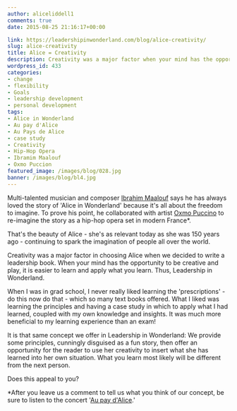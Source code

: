 ```yaml
---
author: aliceliddell1
comments: true
date: 2015-08-25 21:16:17+00:00

link: https://leadershipinwonderland.com/blog/alice-creativity/
slug: alice-creativity
title: Alice = Creativity
description: Creativity was a major factor when your mind has the opportunity to be creative and play, it is easier to develop leadership skills and apply what you learn
wordpress_id: 433
categories:
- change
- flexibility
- Goals
- leadership development
- personal development
tags:
- Alice in Wonderland
- Au pay d'Alice
- Au Pays de Alice
- case study
- Creativity
- Hip-Hop Opera
- Ibramim Maalouf
- Oxmo Puccion
featured_image: /images/blog/028.jpg
banner: /images/blog/bl4.jpg
---
```




Multi-talented musician and composer [Ibrahim Maalouf](http://www.ibrahimmaalouf.com/) says he has always loved the story of 'Alice in Wonderland' because it's all about the freedom to imagine. To prove his point, he collaborated with artist [Oxmo Puccino](https://en.wikipedia.org/wiki/Oxmo_Puccino) to re-imagine the story as a hip-hop opera set in modern France*.

That's the beauty of Alice - she's as relevant today as she was 150 years ago - continuing to spark the imagination of people all over the world.

Creativity was a major factor in choosing Alice when we decided to write a leadership book. When your mind has the opportunity to be creative and play, it is easier to learn and apply what you learn. Thus, Leadership in Wonderland.

When I was in grad school, I never really liked learning the 'prescriptions' - do this now do that - which so many text books offered. What I liked was learning the principles and having a case study in which to apply what I had learned, coupled with my own knowledge and insights. It was much more beneficial to my learning experience than an exam!

It is that same concept we offer in Leadership in Wonderland: We provide some principles, cunningly disguised as a fun story, then offer an opportunity for the reader to use her creativity to insert what she has learned into her own situation. What you learn most likely will be different from the next person.

Does this appeal to you?

*After you leave us a comment to tell us what you think of our concept, be sure to listen to the concert '[Au pay d'Alice](http://www.pri.org/stories/2015-08-24/reimagining-alice-wonderland-hip-hop-opera).'
